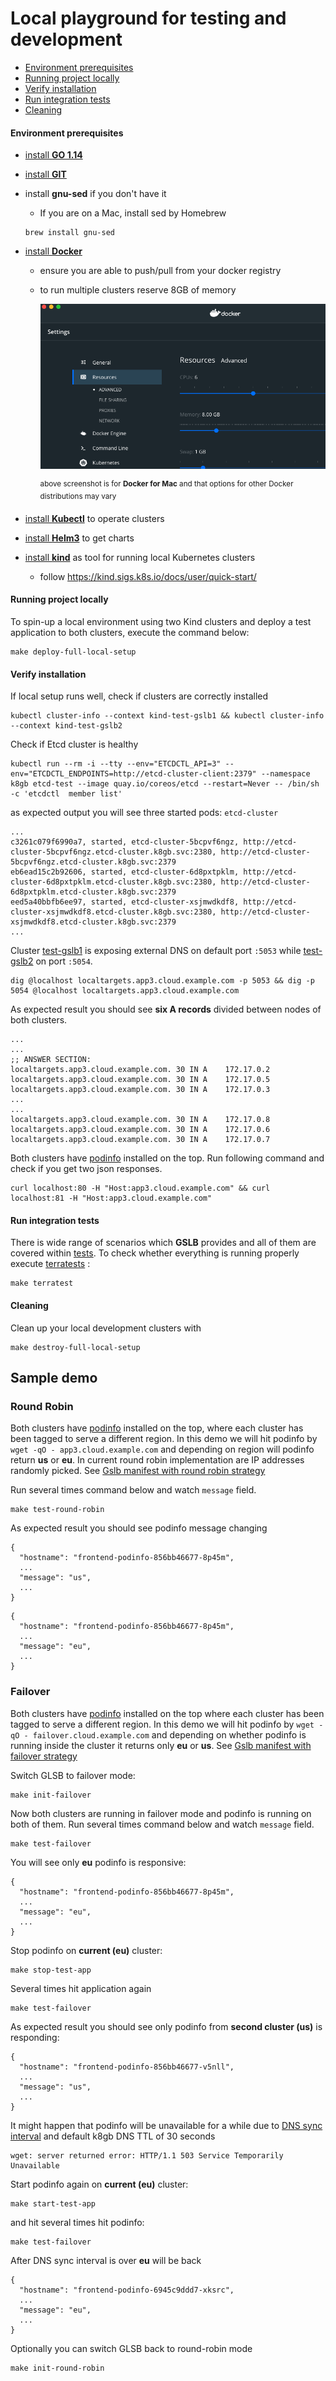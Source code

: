 # Local playground for testing and development

- [Environment prerequisites](#environment-prerequisites)
- [Running project locally](#running-project-locally)
- [Verify installation](#verify-installation)
- [Run integration tests](#run-integration-tests)
- [Cleaning](#cleaning)

#### Environment prerequisites

 - [install **GO 1.14**](https://golang.org/dl/)

 - [install **GIT**](https://git-scm.com/downloads)

 - install **gnu-sed** if you don't have it
    - If you are on a Mac, install sed by Homebrew
    ```shell script
    brew install gnu-sed
    ```

 - [install **Docker**](https://docs.docker.com/get-docker/)
    - ensure you are able to push/pull from your docker registry
    - to run multiple clusters reserve 8GB of memory

      ![](docs/images/docker_settings.png)
      <div>
        <sup>above screenshot is for <strong>Docker for Mac</strong> and that options for other Docker distributions may vary</sup>
      </div>

 - [install **Kubectl**](https://kubernetes.io/docs/tasks/tools/install-kubectl/) to operate clusters

 - [install **Helm3**](https://helm.sh/docs/intro/install/) to get charts

 - [install **kind**](https://kind.sigs.k8s.io/) as tool for running local Kubernetes clusters
    - follow https://kind.sigs.k8s.io/docs/user/quick-start/


#### Running project locally

To spin-up a local environment using two Kind clusters and deploy a test application to both clusters, execute the command below:
```shell script
make deploy-full-local-setup
```

#### Verify installation

If local setup runs well, check if clusters are correctly installed

```shell script
kubectl cluster-info --context kind-test-gslb1 && kubectl cluster-info --context kind-test-gslb2
```

Check if Etcd cluster is healthy
```shell script
kubectl run --rm -i --tty --env="ETCDCTL_API=3" --env="ETCDCTL_ENDPOINTS=http://etcd-cluster-client:2379" --namespace k8gb etcd-test --image quay.io/coreos/etcd --restart=Never -- /bin/sh -c 'etcdctl  member list'
```
as expected output you will see three started pods: `etcd-cluster`

```shell script
...
c3261c079f6990a7, started, etcd-cluster-5bcpvf6ngz, http://etcd-cluster-5bcpvf6ngz.etcd-cluster.k8gb.svc:2380, http://etcd-cluster-5bcpvf6ngz.etcd-cluster.k8gb.svc:2379
eb6ead15c2b92606, started, etcd-cluster-6d8pxtpklm, http://etcd-cluster-6d8pxtpklm.etcd-cluster.k8gb.svc:2380, http://etcd-cluster-6d8pxtpklm.etcd-cluster.k8gb.svc:2379
eed5a40bbfb6ee97, started, etcd-cluster-xsjmwdkdf8, http://etcd-cluster-xsjmwdkdf8.etcd-cluster.k8gb.svc:2380, http://etcd-cluster-xsjmwdkdf8.etcd-cluster.k8gb.svc:2379
...
```

Cluster [test-gslb1](deploy/kind/cluster.yaml) is exposing external DNS on default port `:5053`
while [test-gslb2](deploy/kind/cluster2.yaml) on port `:5054`.
```shell script
dig @localhost localtargets.app3.cloud.example.com -p 5053 && dig -p 5054 @localhost localtargets.app3.cloud.example.com
```
As expected result you should see **six A records** divided between nodes of both clusters.
```shell script
...
...
;; ANSWER SECTION:
localtargets.app3.cloud.example.com. 30 IN A    172.17.0.2
localtargets.app3.cloud.example.com. 30 IN A    172.17.0.5
localtargets.app3.cloud.example.com. 30 IN A    172.17.0.3
...
...
localtargets.app3.cloud.example.com. 30 IN A    172.17.0.8
localtargets.app3.cloud.example.com. 30 IN A    172.17.0.6
localtargets.app3.cloud.example.com. 30 IN A    172.17.0.7
```
Both clusters have [podinfo](https://github.com/stefanprodan/podinfo) installed on the top.
Run following command and check if you get two json responses.
```shell script
curl localhost:80 -H "Host:app3.cloud.example.com" && curl localhost:81 -H "Host:app3.cloud.example.com"
```

#### Run integration tests

There is wide range of scenarios which **GSLB** provides and all of them are covered within [tests](terratest).
To check whether everything is running properly execute [terratests](https://terratest.gruntwork.io/) :

```shell script
make terratest
```

#### Cleaning

Clean up your local development clusters with
```shell script
make destroy-full-local-setup
```

## Sample demo

### Round Robin

Both clusters have [podinfo](https://github.com/stefanprodan/podinfo) installed on the top, where each
cluster has been tagged to serve a different region. In this demo we will hit podinfo by `wget -qO - app3.cloud.example.com` and depending
on region will podinfo return **us** or **eu**. In current round robin implementation are IP addresses randomly picked.
See [Gslb manifest with round robin strategy](/deploy/crds/k8gb.absa.oss_v1beta1_gslb_cr.yaml)

Run several times command below and watch `message` field.
```shell script
make test-round-robin
```
As expected result you should see podinfo message changing

```text
{
  "hostname": "frontend-podinfo-856bb46677-8p45m",
  ...
  "message": "us",
  ...
}
```
```text
{
  "hostname": "frontend-podinfo-856bb46677-8p45m",
  ...
  "message": "eu",
  ...
}
```

### Failover

Both clusters have [podinfo](https://github.com/stefanprodan/podinfo) installed on the top where each
cluster has been tagged to serve a different region. In this demo we will hit podinfo by `wget -qO - failover.cloud.example.com` and depending
on whether podinfo is running inside the cluster it returns only **eu** or **us**.
See [Gslb manifest with failover strategy](/deploy/crds/k8gb.absa.oss_v1beta1_gslb_cr_failover.yaml)

Switch GLSB to failover mode:
```shell script
make init-failover
```
Now both clusters are running in failover mode and podinfo is running on both of them.
Run several times command below and watch `message` field.
```shell script
make test-failover
```
You will see only **eu** podinfo is responsive:
```text
{
  "hostname": "frontend-podinfo-856bb46677-8p45m",
  ...
  "message": "eu",
  ...
}
```
Stop podinfo on **current (eu)** cluster:
```
make stop-test-app
```
Several times hit application again
```shell script
make test-failover
```
As expected result you should see only podinfo from **second cluster (us)** is responding:
```text
{
  "hostname": "frontend-podinfo-856bb46677-v5nll",
  ...
  "message": "us",
  ...
}
```
It might happen that podinfo will be unavailable for a while due to
[DNS sync interval](https://github.com/AbsaOSS/k8gb/pull/81) and default k8gb DNS TTL of 30 seconds
```text
wget: server returned error: HTTP/1.1 503 Service Temporarily Unavailable
```
Start podinfo again on **current (eu)** cluster:
```shell script
make start-test-app
```
and hit several times hit podinfo:
```shell script
make test-failover
```
After DNS sync interval is over **eu** will be back
```text
{
  "hostname": "frontend-podinfo-6945c9ddd7-xksrc",
  ...
  "message": "eu",
  ...
}
```
Optionally you can switch GLSB back to round-robin mode
```shell script
make init-round-robin
```
